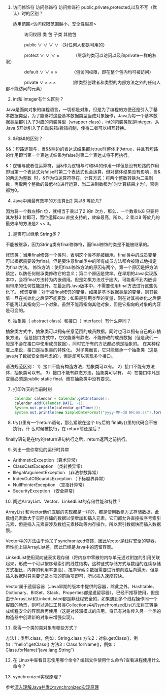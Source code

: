 1. 访问修饰符 访问修饰符 访问修饰符 public,private,protected,以及不写（默认）时的区别？ 

    适用范围<访问权限范围越小，安全性越高>

　　　　  访问权限   类   包  子类  其他包

　　　　  public     ∨   ∨    ∨     ∨          （对任何人都是可用的）

　　　　 protect    ∨   ∨   ∨     ×　　　 （继承的类可以访问以及和private一样的权限）

　　　　 default    ∨   ∨   ×     ×　　　 （包访问权限，即在整个包内均可被访问）

　　　　 private    ∨   ×   ×     ×　　　 （除类型创建者和类型的内部方法之外的任何人都不能访问的元素）

2. int和 Integer有什么区别？

Java是面向对象的编程语言，一切都是对象，但是为了编程的方便还是引入了基本数据类型，为了能够将这些基本数据类型当成对象操作，Java为每一个基本数据类型都引入了对应的包装类型（wrapper class），int的包装类就是Integer，从Java 5开始引入了自动装箱/拆箱机制，使得二者可以相互转换。

3. &和&&的区别？

&&：短路逻辑与，当&&两边的表达式结果都为true时整体才为true，并且有短路的作用即当第一个表达式结果为false时第二个表达式将不再执行。

&：逻辑与或者位运算符，当&作为逻辑与时和&&的作用一样但是没有短路的作用即当第一个表达式为false时第二个表达式也会运算，但对整体结果没有影响，当&的两边为整数  时，&作为位运算符存在，计算方式：将两个整数转换为二进制数，再取两个整数的最低4位进行运算，当二进制数都为1时计算结果才为1，否则都为0。

4. Java中用最有效率的方法算出2 乘以8 等於几?

因为将一个数左移n 位，就相当于乘以了2 的n 次方，那么，一个数乘以8 只要将其左移3 位即可，而位运算cpu 直接支持的，效率最高，所以，2 乘以8 等於几的最效率的方法是2 << 3。


1. 是否可以继承 String类？

不能被继承，因为String类有final修饰符，而final修饰的类是不能被继承的。

修饰类：当用final修饰一个类时，表明这个类不能被继承。final类中的成员变量可以根据需要设为final，但是要注意final类中的所有成员方法都会被隐式地指定为final方法。
修饰方法：使用final修饰方法的原因有两个。第一个原因是把方法锁定，以防任何继承类修改它的含义；第二个原因是效率。在早期的Java实现版本中，会将final方法转为内嵌调用。但是如果方法过于庞大，可能看不到内嵌调用带来的任何性能提升。在最近的Java版本中，不需要使用final方法进行这些优化了。
修饰变量：对于被final修饰的变量，如果是基本数据类型的变量，则其数值一旦在初始化之后便不能更改；如果是引用类型的变量，则在对其初始化之后便不能再让其指向另一个对象。虽然不能再指向其他对象，但是它指向的对象的内容是可变的。

6. 抽象类（ abstract class）和接口（ interface）有什么异同？

抽象类方式中，抽象类可以拥有任意范围的成员数据，同时也可以拥有自己的非抽象方法，
但是接口方式中，它仅能够有静态、不能修改的成员数据（但是我们一般是不会在接口中使用成员数据），同时它所有的方法都必须是抽象的。
在某种程度上来说，接口是抽象类的特殊化。
对子类而言，它只能继承一个抽象类（这是java为了数据安全而考虑的），但是却可以实现多个接口。

语法规范区别：
1）接口不能有构造方法，抽象类可以有。
2）接口不能有方法体，抽象类可以有。
3）接口不能有静态方法，抽象类可以有。
4）在接口中凡是变量必须是public static final，而在抽象类中没有要求。

7. 打印昨天的当前时刻

```java
    Calendar calendar = Calendar.getInstance();
    calendar.add(Calendar.DATE, -1);
    System.out.println(calendar.getTime());
    System.out.println(new SimpleDateFormat("yyyy-MM-dd HH:mm:ss").format(calendar.getTimeInMillis()));
```

8. try{}里有一个return语句，那么紧跟在这个 try后的 finally{}里的代码会不被执行，什 么时候被执行，在 return前还是后？

finally语句是在try的return语句执行之后，return返回之前执行。


9. 列出一些你常见的运行时异常

- ArithmeticException（算术异常）
- ClassCastException （类转换异常）
- IllegalArgumentException （非法参数异常）
- IndexOutOfBoundsException （下标越界异常）
- NullPointerException （空指针异常）
- SecurityException （安全异常）


10. 阐述ArrayList、Vector、LinkedList的存储性能和特性？

ArrayList 和Vector他们底层的实现都是一样的，都是使用数组方式存储数据，此数组元素数大于实际存储的数据以便增加和插入元素，它们都允许直接按序号索引元素，但是插入元素要涉及数组元素移动等内存操作，所以索引数据快而插入数据慢。

Vector中的方法由于添加了synchronized修饰，因此Vector是线程安全的容器，但性能上较ArrayList差，因此已经是Java中的遗留容器。

LinkedList使用双向链表实现存储（将内存中零散的内存单元通过附加的引用关联起来，形成一个可以按序号索引的线性结构，这种链式存储方式与数组的连续存储方式相比，内存的利用率更高），按序号索引数据需要进行前向或后向遍历，但是插入数据时只需要记录本项的前后项即可，所以插入速度较快。            

Vector属于遗留容器（Java早期的版本中提供的容器，除此之外，Hashtable、Dictionary、BitSet、Stack、Properties都是遗留容器），已经不推荐使用，但是由于ArrayList和LinkedListed都是非线程安全的，如果遇到多个线程操作同一个容器的场景，则可以通过工具类Collections中的synchronizedList方法将其转换成线程安全的容器后再使用（这是对装潢模式的应用，将已有对象传入另一个类的构造器中创建新的对象来增强实现）。

11. 获得一个类的类对象有哪些方式？

方法1：类型.class，例如：String.class
方法2：对象.getClass()，例如：”hello”.getClass()
方法3：Class.forName()，例如：Class.forName(“java.lang.String”)

12. 在 Linux中查看日志使用哪个命令? 编辑文件使用什么命令?查看进程使用什么命令 ?

13. synchronized实现原理？

参考[深入理解Java并发之synchronized实现原理](https://blog.csdn.net/javazejian/article/details/72828483)